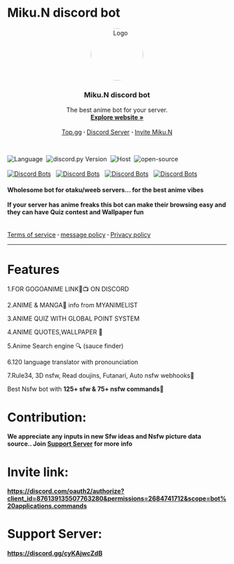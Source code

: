 # Miku.N discord bot
<p align="center">
  <a href="https://discord.com/oauth2/authorize?client_id=876139135507763280&permissions=2684741712&scope=bot%20applications.commands">
    <img src="https://imgur.com/WSN5bOS.jpg" alt="Logo" width="120" height="120" style="border-radius: 50%">
  </a>

  <h3 align="center">Miku.N discord bot</h3>

  <p align="center">
    The best anime bot for your server.
    <br />
        <a href="https://dicordbot-miku-n.netlify.app/"><strong>Explore website »</strong></a>
    <br />
    <br>
    <a href="https://top.gg/bot/876139135507763280">Top.gg</a><strong> · </strong>
    <a href="https://discord.gg/cyKAjwcZdB">Discord Server</a>
<strong> · </strong>
    <a href="https://discord.com/oauth2/authorize?client_id=876139135507763280&permissions=2684741712&scope=bot%20applications.commands">Invite Miku.N</a>
  </p>
<br>
</p>

![Language](https://img.shields.io/badge/lang-Python%203.9-crimson)&nbsp;
![discord.py Version](https://img.shields.io/badge/lib-discord.py%201.7.3-royalblue)&nbsp;
![Host](https://img.shields.io/badge/host-heroku-blueviolet)&nbsp;
![open-source](https://img.shields.io/badge/open_source-False-ff0000)
<br> <br>
[![Discord Bots](https://top.gg/api/widget/owner/876139135507763280.svg)](https://top.gg/bot/876139135507763280)&nbsp;&nbsp;
[![Discord Bots](https://top.gg/api/widget/status/876139135507763280.svg)](https://top.gg/bot/876139135507763280)&nbsp;&nbsp;
[![Discord Bots](https://top.gg/api/widget/upvotes/876139135507763280.svg)](https://top.gg/bot/876139135507763280)&nbsp;&nbsp;
[![Discord Bots](https://top.gg/api/widget/servers/876139135507763280.svg)](https://top.gg/bot/876139135507763280)

<h4>Wholesome bot for otaku/weeb servers... for the best anime vibes<br><br>
If your server has anime freaks this bot can make their browsing easy and they can have Quiz contest and Wallpaper fun</h4>
    <br><a href="https://dicordbot-miku-n.netlify.app/tos.html">Terms of service</a><strong> · </strong> <a href="https://dicordbot-miku-n.netlify.app/message.html">message policy</a><strong> · </strong><a href="https://dicordbot-miku-n.netlify.app/privacy.html">Privacy policy</a>
<hr>

# Features
1.FOR GOGOANIME LINK🔗📺 ON DISCORD

2.ANIME & MANGA🤩 info from MYANIMELIST

3.ANIME QUIZ WITH GLOBAL POINT SYSTEM

4.ANIME QUOTES,WALLPAPER 🍷

5.Anime Search engine 🔍 (sauce finder)

6.120 language translator with pronounciation

7.Rule34, 3D nsfw, Read doujins, Futanari, Auto nsfw webhooks🔞

Best Nsfw bot with <b> 125+ sfw & 75+ nsfw <b> commands🎀

# Contribution: <br>
We appreciate any inputs in new Sfw ideas and Nsfw picture data source.. Join [Support Server](https://discord.gg/cyKAjwcZdB) for more info


# Invite link:<br>
https://discord.com/oauth2/authorize?client_id=876139135507763280&permissions=2684741712&scope=bot%20applications.commands

# Support Server:<br>
https://discord.gg/cyKAjwcZdB



